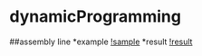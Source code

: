 # dynamicProgramming

##assembly line
*example
[!sample](/assemblyLine/sample.png)
*result
[!result](/assemblyLine/result.png)
